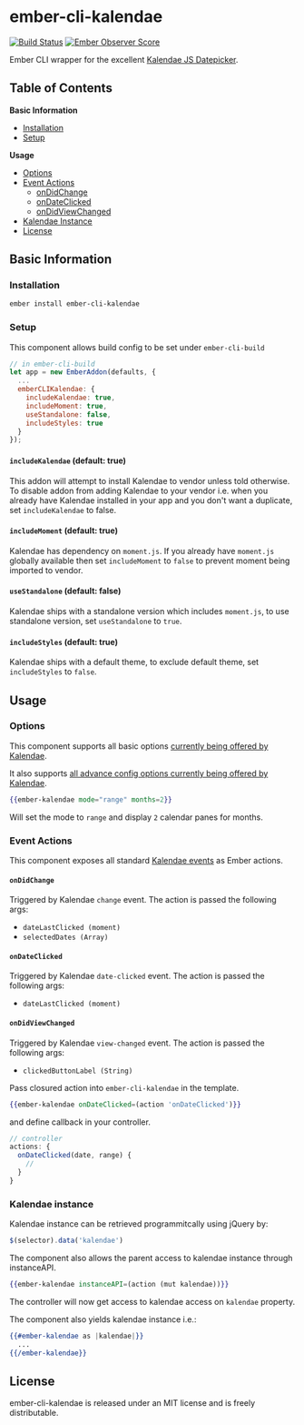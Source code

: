 # ember-cli-kalendae 

[![Build Status](https://travis-ci.org/shak/ember-cli-kalendae.svg?branch=master)](https://travis-ci.org/shak/ember-cli-kalendae)
[![Ember Observer Score](https://emberobserver.com/badges/ember-cli-kalendae.svg)](https://emberobserver.com/addons/ember-cli-kalendae)

Ember CLI wrapper for the excellent [Kalendae JS Datepicker](https://github.com/ChiperSoft/Kalendae).

## Table of Contents

**Basic Information**

* [Installation](#installation)
* [Setup](#setup)

**Usage**

* [Options](#options)
* [Event Actions](#event-actions)
  * [onDidChange](#ondidchange)
  * [onDateClicked](#ondateclicked)
  * [onDidViewChanged](#ondidviewchanged)
* [Kalendae Instance](#kalendae-instance)
* [License](#license)

## Basic Information

### Installation

```sh
ember install ember-cli-kalendae
```

### Setup

This component allows build config to be set under `ember-cli-build`

```javascript
// in ember-cli-build
let app = new EmberAddon(defaults, {
  ...
  emberCLIKalendae: {
    includeKalendae: true,
    includeMoment: true,
    useStandalone: false,
    includeStyles: true
  }
});
```

#### `includeKalendae` (default: true)

This addon will attempt to install Kalendae to vendor unless told otherwise. To disable addon from adding Kalendae to your vendor i.e. when you already have Kalendae installed in your app and you don't want a duplicate, set `includeKalendae` to false.

#### `includeMoment` (default: true)

Kalendae has dependency on `moment.js`. If you already have `moment.js` globally available then set `includeMoment` to `false` to prevent moment being imported to vendor.

#### `useStandalone` (default: false)

Kalendae ships with a standalone version which includes `moment.js`, to use standalone version, set `useStandalone` to `true`.

#### `includeStyles` (default: true)

Kalendae ships with a default theme, to exclude default theme, set `includeStyles` to `false`.

## Usage

### Options

This component supports all basic options [currently being offered by Kalendae](https://github.com/ChiperSoft/Kalendae#options).

It also supports [all advance config options currently being offered by Kalendae](https://github.com/ChiperSoft/Kalendae#advanced-behavior-options).

```hbs
{{ember-kalendae mode="range" months=2}}
```

Will set the mode to `range` and display `2` calendar panes for months.

### Event Actions

This component exposes all standard [Kalendae events](https://github.com/ChiperSoft/Kalendae#kalendae-events) as Ember actions.

#### `onDidChange`
  
Triggered by Kalendae `change` event. The action is passed the following args:
  
  * `dateLastClicked (moment)`
  * `selectedDates (Array)`

#### `onDateClicked`

Triggered by Kalendae `date-clicked` event. The action is passed the following args:
  
  * `dateLastClicked (moment)`

#### `onDidViewChanged`

Triggered by Kalendae `view-changed` event. The action is passed the following args:
  
   * `clickedButtonLabel (String)`

Pass closured action into `ember-cli-kalendae` in the template.

```hbs
{{ember-kalendae onDateClicked=(action 'onDateClicked')}}
```

and define callback in your controller.

```javascript
// controller
actions: {
  onDateClicked(date, range) {
    //
  }
}
```

### Kalendae instance

Kalendae instance can be retrieved programmitcally using jQuery by:

```javascript
$(selector).data('kalendae')
```

The component also allows the parent access to kalendae instance through instanceAPI.

```hbs
{{ember-kalendae instanceAPI=(action (mut kalendae))}}
```

The controller will now get access to kalendae access on `kalendae` property.

The component also yields kalendae instance i.e.:

```hbs
{{#ember-kalendae as |kalendae|}}
  ...
{{/ember-kalendae}}
```

## License

ember-cli-kalendae is released under an MIT license and is freely distributable.

